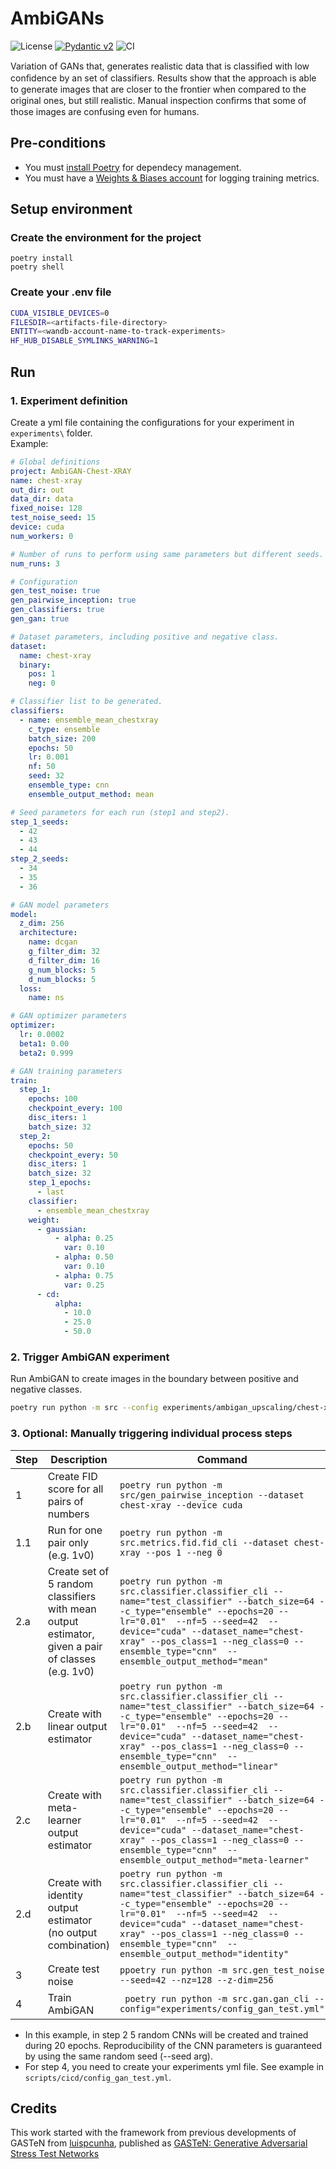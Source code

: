 # AmbiGANs

![License](https://img.shields.io/static/v1?label=license&message=CC-BY-NC-ND-4.0&color=green)
[![Pydantic v2](https://img.shields.io/endpoint?url=https://raw.githubusercontent.com/pydantic/pydantic/main/docs/badge/v2.json)](https://pydantic.dev)
![CI](https://github.com/crdsteixeira/Paper-Hubris-AmbiGANs/actions/workflows/main.yml/badge.svg)


Variation of GANs that, generates realistic data that is classiﬁed with low conﬁdence by an set of classifiers. Results show that the approach is able to generate images that are closer to the frontier when compared to the original ones, but still realistic. Manual inspection conﬁrms that some of those images are confusing even for humans.

## Pre-conditions

* You must [install Poetry](https://python-poetry.org/docs/) for dependecy management.
* You must have a [Weights & Biases account](https://wandb.ai/site) for logging training metrics.


## Setup environment

### Create the environment for the project

```ssh
poetry install
poetry shell
```

### Create your .env file

```bash
CUDA_VISIBLE_DEVICES=0
FILESDIR=<artifacts-file-directory>
ENTITY=<wandb-account-name-to-track-experiments>
HF_HUB_DISABLE_SYMLINKS_WARNING=1
```


## Run


### 1. Experiment definition

Create a yml file containing the configurations for your experiment in `experiments\` folder. <br>
Example: 

```yml
# Global definitions
project: AmbiGAN-Chest-XRAY
name: chest-xray
out_dir: out
data_dir: data
fixed_noise: 128
test_noise_seed: 15
device: cuda
num_workers: 0

# Number of runs to perform using same parameters but different seeds.
num_runs: 3

# Configuration
gen_test_noise: true
gen_pairwise_inception: true
gen_classifiers: true
gen_gan: true

# Dataset parameters, including positive and negative class.
dataset:
  name: chest-xray
  binary:
    pos: 1
    neg: 0

# Classifier list to be generated.
classifiers:
  - name: ensemble_mean_chestxray
    c_type: ensemble
    batch_size: 200
    epochs: 50
    lr: 0.001
    nf: 50
    seed: 32
    ensemble_type: cnn
    ensemble_output_method: mean

# Seed parameters for each run (step1 and step2).
step_1_seeds:
  - 42
  - 43
  - 44
step_2_seeds:
  - 34
  - 35
  - 36

# GAN model parameters
model:
  z_dim: 256
  architecture:
    name: dcgan
    g_filter_dim: 32
    d_filter_dim: 16
    g_num_blocks: 5
    d_num_blocks: 5
  loss:
    name: ns

# GAN optimizer parameters
optimizer:
  lr: 0.0002
  beta1: 0.00
  beta2: 0.999

# GAN training parameters
train:
  step_1:
    epochs: 100
    checkpoint_every: 100
    disc_iters: 1
    batch_size: 32
  step_2:
    epochs: 50
    checkpoint_every: 50
    disc_iters: 1
    batch_size: 32
    step_1_epochs:
      - last
    classifier:
      - ensemble_mean_chestxray
    weight:
      - gaussian:
          - alpha: 0.25
            var: 0.10
          - alpha: 0.50
            var: 0.10
          - alpha: 0.75
            var: 0.25
      - cd:
          alpha:
            - 10.0
            - 25.0
            - 50.0
```





### 2. Trigger AmbiGAN experiment

Run AmbiGAN to create images in the boundary between positive and negative classes.

```bash
poetry run python -m src --config experiments/ambigan_upscaling/chest-xray-initial.yml
```


### 3. Optional: Manually triggering individual process steps

| Step | Description | Command |
|------|-------------|---------|
| 1    | Create FID score for all pairs of numbers | `poetry run python -m src/gen_pairwise_inception --dataset chest-xray --device cuda` |
| 1.1  | Run for one pair only (e.g. 1v0) | `poetry run python -m src.metrics.fid.fid_cli --dataset chest-xray --pos 1 --neg 0` |
| 2.a    | Create set of 5 random classifiers with mean output estimator, given a pair of classes (e.g. 1v0) | `poetry run python -m src.classifier.classifier_cli --name="test_classifier" --batch_size=64 --c_type="ensemble" --epochs=20 --lr="0.01"  --nf=5 --seed=42  --device="cuda" --dataset_name="chest-xray" --pos_class=1 --neg_class=0 --ensemble_type="cnn"  --ensemble_output_method="mean"` |
| 2.b  | Create with linear output estimator | `poetry run python -m src.classifier.classifier_cli --name="test_classifier" --batch_size=64 --c_type="ensemble" --epochs=20 --lr="0.01"  --nf=5 --seed=42  --device="cuda" --dataset_name="chest-xray" --pos_class=1 --neg_class=0 --ensemble_type="cnn"  --ensemble_output_method="linear"`|
| 2.c  | Create with meta-learner output estimator | `poetry run python -m src.classifier.classifier_cli --name="test_classifier" --batch_size=64 --c_type="ensemble" --epochs=20 --lr="0.01"  --nf=5 --seed=42  --device="cuda" --dataset_name="chest-xray" --pos_class=1 --neg_class=0 --ensemble_type="cnn"  --ensemble_output_method="meta-learner"` |
| 2.d | Create with identity output estimator (no output combination) |  `poetry run python -m src.classifier.classifier_cli --name="test_classifier" --batch_size=64 --c_type="ensemble" --epochs=20 --lr="0.01"  --nf=5 --seed=42  --device="cuda" --dataset_name="chest-xray" --pos_class=1 --neg_class=0 --ensemble_type="cnn"  --ensemble_output_method="identity"` | 
| 3    | Create test noise | `ppoetry run python -m src.gen_test_noise  --seed=42 --nz=128 --z-dim=256` |
| 4 | Train AmbiGAN | ` poetry run python -m src.gan.gan_cli --config="experiments/config_gan_test.yml"` | 

* In this example, in step 2 5 random CNNs will be created and trained during 20 epochs. Reproducibility of the CNN parameters is guaranteed by using the same random seed (--seed arg).
* For step 4, you need to create your experiments yml file. See example in `scripts/cicd/config_gan_test.yml`.

## Credits


This work started with the framework from previous developments of GASTeN from [luispcunha](https://github.com/luispcunha), published as [GASTeN: Generative Adversarial Stress Test Networks](https://link.springer.com/epdf/10.1007/978-3-031-30047-9_8?sharing_token=XGbq9zmVBDFAEaM4r1AAp_e4RwlQNchNByi7wbcMAY55SAL6inraGCkI72KOuzssTzewKWv51v_1pft7j7WJRbiAzL0vaTmG2vf4gs1QhnZ3lV72H7zSKLWQESXZjq5-1pg77WEnt2EHZaN2b51chvHsO6TW3tiGXSVhUgy87Ts%3D)
